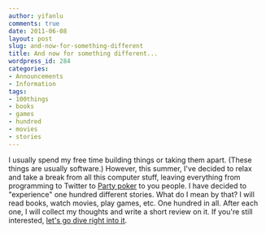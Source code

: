 ```yaml
---
author: yifanlu
comments: true
date: 2011-06-08
layout: post
slug: and-now-for-something-different
title: And now for something different...
wordpress_id: 284
categories:
- Announcements
- Information
tags:
- 100things
- books
- games
- hundred
- movies
- stories
---
```


I usually spend my free time building things or taking them apart. (These things are usually software.) However, this summer, I've decided to relax and take a break from all this computer stuff, leaving everything from programming to Twitter to [Party poker](http://ro.partypoker.com/) to you people. I have decided to "experience" one hundred different stories. What do I mean by that? I will read books, watch movies, play games, etc. One hundred in all. After each one, I will collect my thoughts and write a short review on it. If you're still interested, [let's go dive right into it](http://100stories.yifan.lu/welcome/).
